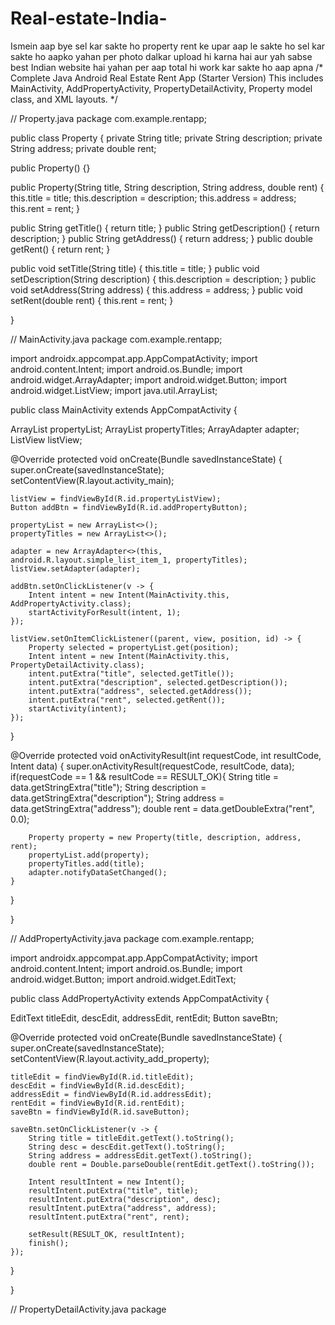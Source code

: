 # Real-estate-India-
Ismein aap bye sel kar sakte ho property rent ke upar aap le sakte ho sel kar sakte ho aapko yahan per photo dalkar upload hi karna hai aur yah sabse best Indian website hai yahan per aap total hi work kar sakte ho aap apna
/* Complete Java Android Real Estate Rent App (Starter Version) This includes MainActivity, AddPropertyActivity, PropertyDetailActivity, Property model class, and XML layouts. */

// Property.java package com.example.rentapp;

public class Property { private String title; private String description; private String address; private double rent;

public Property() {}

public Property(String title, String description, String address, double rent) {
    this.title = title;
    this.description = description;
    this.address = address;
    this.rent = rent;
}

public String getTitle() { return title; }
public String getDescription() { return description; }
public String getAddress() { return address; }
public double getRent() { return rent; }

public void setTitle(String title) { this.title = title; }
public void setDescription(String description) { this.description = description; }
public void setAddress(String address) { this.address = address; }
public void setRent(double rent) { this.rent = rent; }

}

// MainActivity.java package com.example.rentapp;

import androidx.appcompat.app.AppCompatActivity; import android.content.Intent; import android.os.Bundle; import android.widget.ArrayAdapter; import android.widget.Button; import android.widget.ListView; import java.util.ArrayList;

public class MainActivity extends AppCompatActivity {

ArrayList<Property> propertyList;
ArrayList<String> propertyTitles;
ArrayAdapter<String> adapter;
ListView listView;

@Override
protected void onCreate(Bundle savedInstanceState) {
    super.onCreate(savedInstanceState);
    setContentView(R.layout.activity_main);

    listView = findViewById(R.id.propertyListView);
    Button addBtn = findViewById(R.id.addPropertyButton);

    propertyList = new ArrayList<>();
    propertyTitles = new ArrayList<>();

    adapter = new ArrayAdapter<>(this, android.R.layout.simple_list_item_1, propertyTitles);
    listView.setAdapter(adapter);

    addBtn.setOnClickListener(v -> {
        Intent intent = new Intent(MainActivity.this, AddPropertyActivity.class);
        startActivityForResult(intent, 1);
    });

    listView.setOnItemClickListener((parent, view, position, id) -> {
        Property selected = propertyList.get(position);
        Intent intent = new Intent(MainActivity.this, PropertyDetailActivity.class);
        intent.putExtra("title", selected.getTitle());
        intent.putExtra("description", selected.getDescription());
        intent.putExtra("address", selected.getAddress());
        intent.putExtra("rent", selected.getRent());
        startActivity(intent);
    });
}

@Override
protected void onActivityResult(int requestCode, int resultCode, Intent data) {
    super.onActivityResult(requestCode, resultCode, data);
    if(requestCode == 1 && resultCode == RESULT_OK){
        String title = data.getStringExtra("title");
        String description = data.getStringExtra("description");
        String address = data.getStringExtra("address");
        double rent = data.getDoubleExtra("rent", 0.0);

        Property property = new Property(title, description, address, rent);
        propertyList.add(property);
        propertyTitles.add(title);
        adapter.notifyDataSetChanged();
    }
}

}

// AddPropertyActivity.java package com.example.rentapp;

import androidx.appcompat.app.AppCompatActivity; import android.content.Intent; import android.os.Bundle; import android.widget.Button; import android.widget.EditText;

public class AddPropertyActivity extends AppCompatActivity {

EditText titleEdit, descEdit, addressEdit, rentEdit;
Button saveBtn;

@Override
protected void onCreate(Bundle savedInstanceState) {
    super.onCreate(savedInstanceState);
    setContentView(R.layout.activity_add_property);

    titleEdit = findViewById(R.id.titleEdit);
    descEdit = findViewById(R.id.descEdit);
    addressEdit = findViewById(R.id.addressEdit);
    rentEdit = findViewById(R.id.rentEdit);
    saveBtn = findViewById(R.id.saveButton);

    saveBtn.setOnClickListener(v -> {
        String title = titleEdit.getText().toString();
        String desc = descEdit.getText().toString();
        String address = addressEdit.getText().toString();
        double rent = Double.parseDouble(rentEdit.getText().toString());

        Intent resultIntent = new Intent();
        resultIntent.putExtra("title", title);
        resultIntent.putExtra("description", desc);
        resultIntent.putExtra("address", address);
        resultIntent.putExtra("rent", rent);

        setResult(RESULT_OK, resultIntent);
        finish();
    });
}

}

// PropertyDetailActivity.java package

